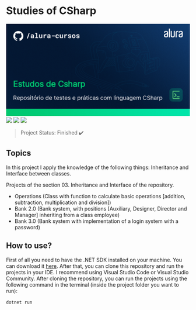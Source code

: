 # Studies of CSharp

<img src="/Imagens/thumbnail-Estudos-de-Csharp.png" alt="CSharp"/>
<img src="https://img.shields.io/badge/dotnet_version-7.0.305-green">
<img src="https://img.shields.io/badge/Project_section-Inheritance_and_Interface-blue">
<img src="https://img.shields.io/badge/Language-English-red">

> Project Status: Finished :heavy_check_mark:

## Topics
In this project I apply the knowledge of the following things: Inheritance and Interface between classes.

Projects of the section 03. Inheritance and Interface of the repository.
- Operations (Class with function to calculate basic operations [addition, subtraction, multiplication and division])
- Bank 2.0 (Bank system, with positions [Auxiliary, Designer, Director and Manager] inheriting from a class employee)
- Bank 3.0 (Bank system with implementation of a login system with a password)

## How to use?

First of all you need to have the .NET SDK installed on your machine. You can download it <a href="https://dotnet.microsoft.com/download/dotnet/5.0">here</a>. After that, you can clone this repository and run the projects in your IDE. I recommend using Visual Studio Code or Visual Studio Community. After cloning the repository, you can run the projects using the following command in the terminal (inside the project folder you want to run):

```bash
dotnet run
```
